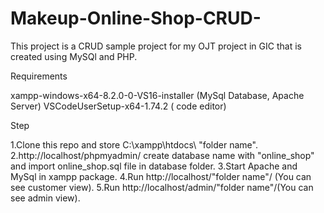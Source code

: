 # Makeup-Online-Shop-CRUD-
This project is a CRUD sample project for my OJT project in GIC  that  is created using MySQl and PHP.

Requirements

xampp-windows-x64-8.2.0-0-VS16-installer  (MySql Database, Apache Server)
VSCodeUserSetup-x64-1.74.2    (  code editor)


Step

1.Clone this repo  and store C:\xampp\htdocs\ "folder name".
2.http://localhost/phpmyadmin/ create database name with "online_shop" and import online_shop.sql file in database folder.
3.Start Apache and MySql in xampp package.
4.Run http://localhost/"folder name"/ (You can see customer view).
5.Run http://localhost/admin/"folder name"/(You can see admin view).





